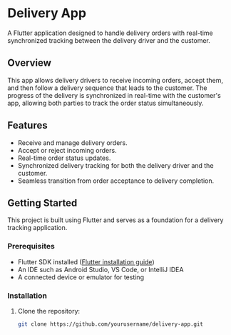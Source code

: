 # Delivery App

A Flutter application designed to handle delivery orders with real-time synchronized tracking between the delivery driver and the customer.

## Overview

This app allows delivery drivers to receive incoming orders, accept them, and then follow a delivery sequence that leads to the customer. The progress of the delivery is synchronized in real-time with the customer's app, allowing both parties to track the order status simultaneously.

## Features

- Receive and manage delivery orders.
- Accept or reject incoming orders.
- Real-time order status updates.
- Synchronized delivery tracking for both the delivery driver and the customer.
- Seamless transition from order acceptance to delivery completion.

## Getting Started

This project is built using Flutter and serves as a foundation for a delivery tracking application.

### Prerequisites

- Flutter SDK installed ([Flutter installation guide](https://docs.flutter.dev/get-started/install))
- An IDE such as Android Studio, VS Code, or IntelliJ IDEA
- A connected device or emulator for testing

### Installation

1. Clone the repository:
   ```bash
   git clone https://github.com/yourusername/delivery-app.git

